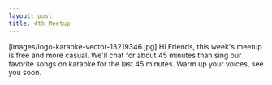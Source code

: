 ```yaml
---
layout: post
title: 4th Meetup
---
```


[images/logo-karaoke-vector-13219346.jpg]
Hi Friends, this week's meetup is free and more casual. We'll chat for about 45 minutes than sing our favorite songs on karaoke for the
last 45 minutes. Warm up your voices, see you soon.
